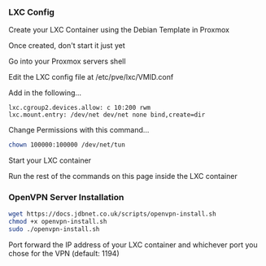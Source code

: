 ### LXC Config

Create your LXC Container using the Debian Template in Proxmox

Once created, don't start it just yet

Go into your Proxmox servers shell

Edit the LXC config file at /etc/pve/lxc/VMID.conf

Add in the following…

```
lxc.cgroup2.devices.allow: c 10:200 rwm
lxc.mount.entry: /dev/net dev/net none bind,create=dir
```

Change Permissions with this command…

```bash
chown 100000:100000 /dev/net/tun
```

Start your LXC container

Run the rest of the commands on this page inside the LXC container

### OpenVPN Server Installation

```bash
wget https://docs.jdbnet.co.uk/scripts/openvpn-install.sh
chmod +x openvpn-install.sh
sudo ./openvpn-install.sh
```

Port forward the IP address of your LXC container and whichever port you chose for the VPN (default: 1194)